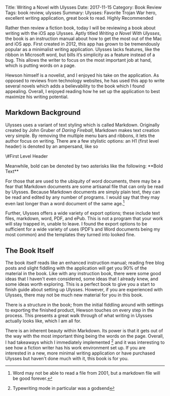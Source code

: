 Title: Writing a Novel with Ulysses
Date: 2017-11-15
Category: Book Review
Tags: book review, ulysses
Summary: Ulysses: Favorite Trojan War hero, excellent writing application, great book to read. Highly Recommended 

Rather then review a fiction book, today I will be reviewing a book about writing with the iOS app Ulysses. Aptly titled *Writing a Novel With Ulysses*, the book is an instruction manual about how to get the most out of the Mac and iOS app. First created in 2012, this app has grown to be tremendously popular as a minimalist writing application. Ulysses lacks features, like the ribbon in Microsoft word, but bills it’s simplicity as a feature instead of a bug. This allows the writer to focus on the most important job at hand, which is putting words on a page. 

Hewson himself is a novelist, and I enjoyed his take on the application. As opposed to reviews from technology websites, he has used this app to write several novels which adds a believability to the book which I found appealing. Overall, I enjoyed reading how he set up the application to best maximize his writing potential.

## Markdown Background
Ulysses uses a variant of text styling which is called Markdown. Originally created by John Gruber of *Daring Fireball*, Markdown makes text creation very simple. By removing the multiple menu bars and ribbons, it lets the author focus on writing. There are a few stylistic options: an H1 (first level header) is denoted by an ampersand, like so

\\#First Level Header

Meanwhile, bold can be denoted by two asterisks like the following:  \*\*Bold Text\*\*

For those that are used to the ubiquity of word documents, there may be a fear that Markdown documents are some artisanal file that can only be read by Ulysses.  Because Markdown documents are simply plain text, they can be read and edited by any number of programs. I would say that they may even last longer than a word document of the same age.[^1]

Further, Ulysses offers a wide variety of export options; these include text files, markdown, word, PDF, and ePub. This is not a program that your work will stay trapped in, unable to leave. I found the export options to be sufficient for a wide variety of uses (PDF’s and Word documents being my most common) and the templates they turned into looked fine.

## The Book Itself
The book itself reads like an enhanced instruction manual; reading free blog posts and slight fiddling with the application will get you 90% of the material in the book. Like with any instruction book, there were some good ideas that I haven't even considered, some ideas that I already knew, and some ideas worth exploring. This is a perfect book to give you a start to finish guide about setting up Ulysses. However, if you are experienced with Ulysses, there may not be much new material for you in this book. 

There is a structure in the book; from the initial fiddling around with settings to  exporting the finished product, Hewson touches on every step in the process. This presents a great walk through of what writing in Ulysses actually looks like, which I am all for. 

There is an inherent beauty within Markdown. Its power is that it gets out of the way with the most important thing being the words on the page. Overall, I had takeaways which I immediately implemented [^2] and it was interesting to see how a fiction writer has his work environment set up. If you are interested in a new, more minimal writing application or have purchased Ulysses but haven't done much with it, this book is for you.  

[^1]:	Word may not be able to read a file from 2001, but a markdown file will be good forever. 

[^2]:	Typewriting mode in particular was a godsend 